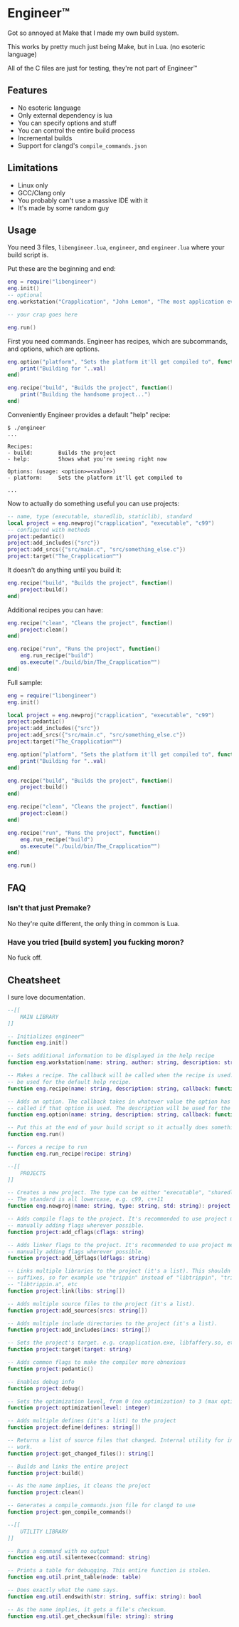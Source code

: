 # Engineer™

Got so annoyed at Make that I made my own build system.

This works by pretty much just being Make, but in Lua. (no esoteric language)

All of the C files are just for testing, they're not part of Engineer™

## Features

- No esoteric language
- Only external dependency is lua
- You can specify options and stuff
- You can control the entire build process
- Incremental builds
- Support for clangd's `compile_commands.json`

## Limitations

- Linux only
- GCC/Clang only
- You probably can't use a massive IDE with it
- It's made by some random guy

## Usage

You need 3 files, `libengineer.lua`, `engineer`, and `engineer.lua` where your build script is.

Put these are the beginning and end:

```lua
eng = require("libengineer")
eng.init()
-- optional
eng.workstation("Crapplication", "John Lemon", "The most application ever.")

-- your crap goes here

eng.run()
```

First you need commands. Engineer has recipes, which are subcommands, and options, which are options.

```lua
eng.option("platform", "Sets the platform it'll get compiled to", function(val)
    print("Building for "..val)
end)

eng.recipe("build", "Builds the project", function()
    print("Building the handsome project...")
end)
```

Conveniently Engineer provides a default "help" recipe:

```plaintext
$ ./engineer
...

Recipes:
- build:        Builds the project
- help:         Shows what you're seeing right now

Options: (usage: <option>=<value>)
- platform:     Sets the platform it'll get compiled to

...
```

Now to actually do something useful you can use projects:

```lua
-- name, type (executable, sharedlib, staticlib), standard
local project = eng.newproj("crapplication", "executable", "c99")
-- configured with methods
project:pedantic()
project:add_includes({"src"})
project:add_srcs({"src/main.c", "src/something_else.c"})
project:target("The_Crapplication™")
```

It doesn't do anything until you build it:

```lua
eng.recipe("build", "Builds the project", function()
    project:build()
end)
```

Additional recipes you can have:

```lua
eng.recipe("clean", "Cleans the project", function()
    project:clean()
end)

eng.recipe("run", "Runs the project", function()
    eng.run_recipe("build")
    os.execute("./build/bin/The_Crapplication™")
end)
```

Full sample:

```lua
eng = require("libengineer")
eng.init()

local project = eng.newproj("crapplication", "executable", "c99")
project:pedantic()
project:add_includes({"src"})
project:add_srcs({"src/main.c", "src/something_else.c"})
project:target("The_Crapplication™")

eng.option("platform", "Sets the platform it'll get compiled to", function(val)
    print("Building for "..val)
end)

eng.recipe("build", "Builds the project", function()
    project:build()
end)

eng.recipe("clean", "Cleans the project", function()
    project:clean()
end)

eng.recipe("run", "Runs the project", function()
    eng.run_recipe("build")
    os.execute("./build/bin/The_Crapplication™")
end)

eng.run()
```

## FAQ

### Isn't that just Premake?

No they're quite different, the only thing in common is Lua.

### Have you tried \[build system] you fucking moron?

No fuck off.

## Cheatsheet

I sure love documentation.

```lua
--[[
    MAIN LIBRARY
]]

-- Initializes engineer™
function eng.init()

-- Sets additional information to be displayed in the help recipe
function eng.workstation(name: string, author: string, description: string)

-- Makes a recipe. The callback will be called when the recipe is used. The description will
-- be used for the default help recipe.
function eng.recipe(name: string, description: string, callback: function)

-- Adds an option. The callback takes in whatever value the option has (string), and is only
-- called if that option is used. The description will be used for the default help recipe.
function eng.option(name: string, description: string, callback: function)

-- Put this at the end of your build script so it actually does something
function eng.run()

-- Forces a recipe to run
function eng.run_recipe(recipe: string)

--[[
    PROJECTS
]]

-- Creates a new project. The type can be either "executable", "sharedlib", or "staticlib".
-- The standard is all lowercase, e.g. c99, c++11
function eng.newproj(name: string, type: string, std: string): project

-- Adds compile flags to the project. It's recommended to use project methods instead of
-- manually adding flags wherever possible.
function project:add_cflags(cflags: string)

-- Adds linker flags to the project. It's recommended to use project methods instead of
-- manually adding flags wherever possible.
function project:add_ldflags(ldflags: string)

-- Links multiple libraries to the project (it's a list). This shouldn't have any prefixes/
-- suffixes, so for example use "trippin" instead of "libtrippin", "trippin.dll",
-- "libtrippin.a", etc
function project:link(libs: string[])

-- Adds multiple source files to the project (it's a list).
function project:add_sources(srcs: string[])

-- Adds multiple include directories to the project (it's a list).
function project:add_includes(incs: string[])

-- Sets the project's target. e.g. crapplication.exe, libfaffery.so, etc
function project:target(target: string)

-- Adds common flags to make the compiler more obnoxious
function project:pedantic()

-- Enables debug info
function project:debug()

-- Sets the optimization level, from 0 (no optimization) to 3 (max optimization)
function project:optimization(level: integer)

-- Adds multiple defines (it's a list) to the project
function project:define(defines: string[])

-- Returns a list of source files that changed. Internal utility for incremental builds to
-- work.
function project:get_changed_files(): string[]

-- Builds and links the entire project
function project:build()

-- As the name implies, it cleans the project
function project:clean()

-- Generates a compile_commands.json file for clangd to use
function project:gen_compile_commands()

--[[
    UTILITY LIBRARY
]]

-- Runs a command with no output
function eng.util.silentexec(command: string)

-- Prints a table for debugging. This entire function is stolen.
function eng.util.print_table(node: table)

-- Does exactly what the name says.
function eng.util.endswith(str: string, suffix: string): bool

-- As the name implies, it gets a file's checksum.
function eng.util.get_checksum(file: string): string
```
